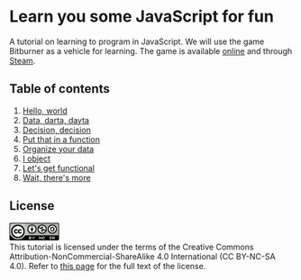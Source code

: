 # Learn you some JavaScript for fun

A tutorial on learning to program in JavaScript. We will use the game Bitburner
as a vehicle for learning. The game is available
[online](https://danielyxie.github.io/bitburner/) and through
[Steam](https://store.steampowered.com/app/1812820/Bitburner/).

## Table of contents

1. [Hello, world](doc/hello.md)
1. [Data, darta, dayta](doc/data.md)
1. [Decision, decision](doc/decide.md)
1. [Put that in a function](doc/function.md)
1. [Organize your data](doc/organize.md)
1. [I object](doc/object.md)
1. [Let's get functional](doc/fp.md)
1. [Wait, there's more](doc/bye.md)

## License

![CC BY-NC-SA 4.0](image/cc.png "CC BY-NC-SA 4.0") \
This tutorial is licensed under the terms of the Creative Commons Attribution-NonCommercial-ShareAlike
4.0 International (CC BY-NC-SA 4.0). Refer to [this page](https://creativecommons.org/licenses/by-nc-sa/4.0/legalcode)
for the full text of the license.

